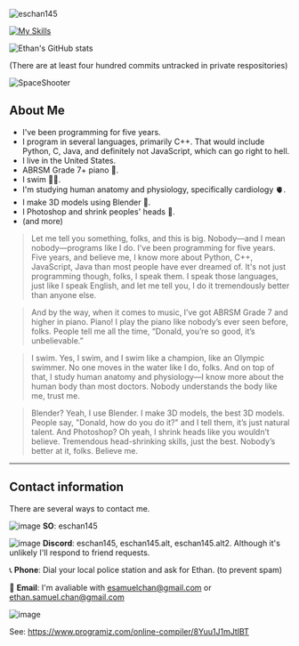 <p align="left"> <img src="https://komarev.com/ghpvc/?username=eschan145&label=Profile%20views&color=0e75b6&style=flat" alt="eschan145" /> </p>

[![My Skills](https://skillicons.dev/icons?i=cpp,python,unreal,notion,blender,windows,latex,ps,github,discord&theme=light&perline=5)](https://skillicons.dev)

![Ethan's GitHub stats](https://github-readme-stats.vercel.app/api?username=eschan145&show_icons=true&theme=responsive)

(There are at least four hundred commits untracked in private respositories)

![SpaceShooter](https://api.githubtrends.io/user/svg/eschan145/repos?time_range=one_year&include_private=True&group=other&loc_metric=changed&theme=classic)

## About Me

* I've been programming for five years.
* I program in several languages, primarily C++. That would include Python, C, Java, and definitely not JavaScript, which can go right to hell.
* I live in the United States.
* ABRSM Grade 7+ piano 🎹.
* I swim 🏊‍♂️.
* I'm studying human anatomy and physiology, specifically cardiology 🫀.
* I make 3D models using Blender 🍩.
* I Photoshop and shrink peoples' heads 🥟.
* (and more)

> Let me tell you something, folks, and this is big. Nobody—and I mean nobody—programs like I do. I've been programming for five years. Five years, and believe me, I know more about Python, C++, JavaScript, Java than most people have ever dreamed of. It's not just programming though, folks, I speak them. I speak those languages, just like I speak English, and let me tell you, I do it tremendously better than anyone else.

> And by the way, when it comes to music, I’ve got ABRSM Grade 7 and higher in piano. Piano! I play the piano like nobody’s ever seen before, folks. People tell me all the time, “Donald, you’re so good, it’s unbelievable.”

> I swim. Yes, I swim, and I swim like a champion, like an Olympic swimmer. No one moves in the water like I do, folks. And on top of that, I study human anatomy and physiology—I know more about the human body than most doctors. Nobody understands the body like me, trust me.

> Blender? Yeah, I use Blender. I make 3D models, the best 3D models. People say, "Donald, how do you do it?" and I tell them, it’s just natural talent. And Photoshop? Oh yeah, I shrink heads like you wouldn’t believe. Tremendous head-shrinking skills, just the best. Nobody’s better at it, folks. Believe me.

--- 

## Contact information

There are several ways to contact me.

![image](https://github.com/user-attachments/assets/0093064e-983a-4fb2-b7b8-79ce466f7c80) **SO**: eschan145

![image](https://github.com/user-attachments/assets/7e36cf58-2076-48a4-8013-4bccb44ba00c) **Discord**: eschan145, eschan145.alt, eschan145.alt2. Although it's unlikely I'll respond to friend requests.

📞 **Phone**: Dial your local police station and ask for Ethan. (to prevent spam)

📧 **Email**: I'm avaliable with [esamuelchan@gmail.com](esamuelchan@gmail.com) or [ethan.samuel.chan@gmail.com](ethan.samuel.chan@gmail.com)

![image](https://github.com/user-attachments/assets/454761a9-462b-4607-bcf5-aaa184e26b31)

See: <https://www.programiz.com/online-compiler/8Yuu1J1mJtIBT>
